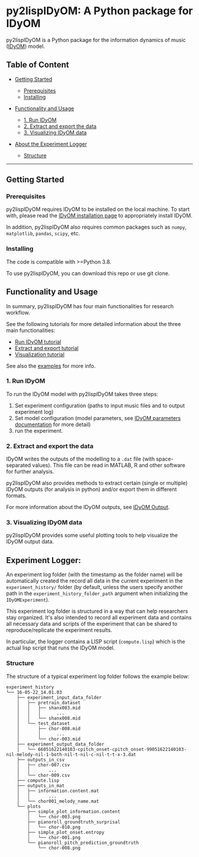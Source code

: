 # py2lispIDyOM: A Python package for IDyOM

py2lispIDyOM is a Python package for the information dynamics of music ([IDyOM](https://github.com/mtpearce/idyom/))
model.

## Table of Content

- [Getting Started](#getting-started)
  - [Prerequisites](#prerequisites)
  - [Installing](#installing)


- [Functionality and Usage](#functionality-and-usage)
  - [1. Run IDyOM](#1-run-idyom)
  - [2. Extract and export the data](#2-extract-and-export-the-data)
  - [3. Visualizing IDyOM data](#3-visualizing-idyom-data)


- [About the Experiment Logger](#experiment-logger)
  - [Structure](#structure)

---

## Getting Started

### Prerequisites

py2lispIDyOM requires IDyOM to be installed on the local machine. To start with, please read
the [IDyOM installation page](https://github.com/mtpearce/idyom/wiki/Installation) to appropriately install IDyOM.

In addition, py2lispIDyOM also requires common packages such as `numpy`, `matplotlib`, `pandas`, `scipy`, etc.

### Installing

The code is compatible with >=Python 3.8.

To use py2lispIDyOM, you can download this repo or use git clone.

## Functionality and Usage

In summary, py2lispIDyOM has four main functionalities for research workflow.

See the following tutorials for more detailed information about the three main functionalities:

- [Run IDyOM tutorial](tutorials/runIDyOM_tutorial.md)
- [Extract and export tutorial](tutorials/extract_export_tutorial.md)
- [Visualization tutorial](tutorials/visualization_tutorial.md)

See also the [examples](examples/) for more info.

### 1. Run IDyOM

To run the IDyOM model with py2lispIDyOM takes three steps:

1) Set experiment configuration (paths to input music files and to output experiment log)
2) Set model configuration (model parameters,
   see  [IDyOM parameters documentation](https://github.com/mtpearce/idyom/wiki/IDyOM-Parameters) for more detail)
3) run the experiment.

### 2. Extract and export the data

IDyOM writes the outputs of the modelling to a `.dat` file (with space-separated values). This file can be read in
MATLAB, R and other software for further analysis.

py2lispIDyOM also provides methods to extract certain (single or multiple) IDyOM outputs (for analysis in python)
and/or export them in different formats.

For more information about the IDyOM outputs, see [IDyOM Output](https://github.com/mtpearce/idyom/wiki/IDyOM-Output).

### 3. Visualizing IDyOM data

py2lispIDyOM provides some useful plotting tools to help visualize the IDyOM output data.

## Experiment Logger:

An experiment log folder (with the timestamp as the folder name) will be automatically created the record all data in
the current experiment in the `experiment_history/` folder
(by default, unless the users specify another path in the `experiment_history_folder_path` argument when initializing
the `IDyOMExperiment`).

This experiment log folder is structured in a way that can help researchers stay organized. It's also intended to record
all experiment data and contains all necessary data and scripts of the experiment that can be shared to
reproduce/replicate the experiment results.

In particular, the logger contains a LISP script (`compute.lisp`) which is the actual lisp script that runs the IDyOM
model.

### Structure

The structure of a typical experiment log folder follows the example below:

```
experiment_history
└── 16-05-22_14.01.03
    ├── experiment_input_data_folder
    │   ├── pretrain_dataset
    │   │   ├── shanx003.mid
    │   │   │      ...
    │   │   └── shanx008.mid
    │   └── test_dataset
    │       ├── chor-008.mid
    │       │      ...
    │       └── chor-003.mid
    ├── experiment_output_data_folder
    │   └── 66051622140103-cpitch_onset-cpitch_onset-99051622140103-nil-melody-nil-1-both-nil-t-nil-c-nil-t-t-x-3.dat
    ├── outputs_in_csv
    │   ├── chor-007.csv
    │   │       ...
    │   └── chor-009.csv
    ├── compute.lisp
    ├── outputs_in_mat
    │   ├── information.content.mat
    │   │       ...
    │   └── chor001_melody_name.mat
    └── plots
        ├── simple_plot_information.content
        │   └── chor-003.png
        ├── pianoroll_groundtruth_surprisal
        │   └── chor-010.png
        ├── simple_plot_onset.entropy
        │   └── chor-001.png
        └── pianoroll_pitch_prediction_groundtruth
            └── chor-008.png
    
```